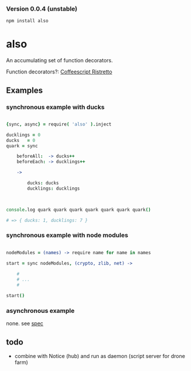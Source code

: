 ### Version 0.0.4 (unstable)

`npm install also`

also
====

An accumulating set of function decorators. <br />

Function decorators?: [Coffeescript Ristretto](https://leanpub.com/coffeescript-ristretto)


Examples
--------

### synchronous example with ducks


```coffee

{sync, async} = require( 'also' ).inject

ducklings = 0
ducks   = 0
quark = sync 

    beforeAll:  -> ducks++
    beforeEach: -> ducklings++

    -> 

        ducks: ducks
        ducklings: ducklings
        


console.log quark quark quark quark quark quark quark()

# => { ducks: 1, ducklings: 7 }


```


### synchronous example with node modules


```coffee

nodeModules = (names) -> require name for name in names 
        
start = sync nodeModules, (crypto, zlib, net) -> 

    #
    # ...
    # 

start()

```

### asynchronous example 

none. see [spec](https://github.com/nomilous/also/blob/master/spec/inject/async_spec.coffee)

todo
----

* combine with Notice (hub) and run as daemon (script server for drone farm)


